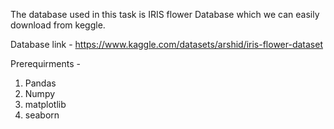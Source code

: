 The database used in this task is IRIS flower Database which we can easily download from keggle.

Database link - https://www.kaggle.com/datasets/arshid/iris-flower-dataset


Prerequirments - 
1) Pandas
2) Numpy
3) matplotlib
4) seaborn
